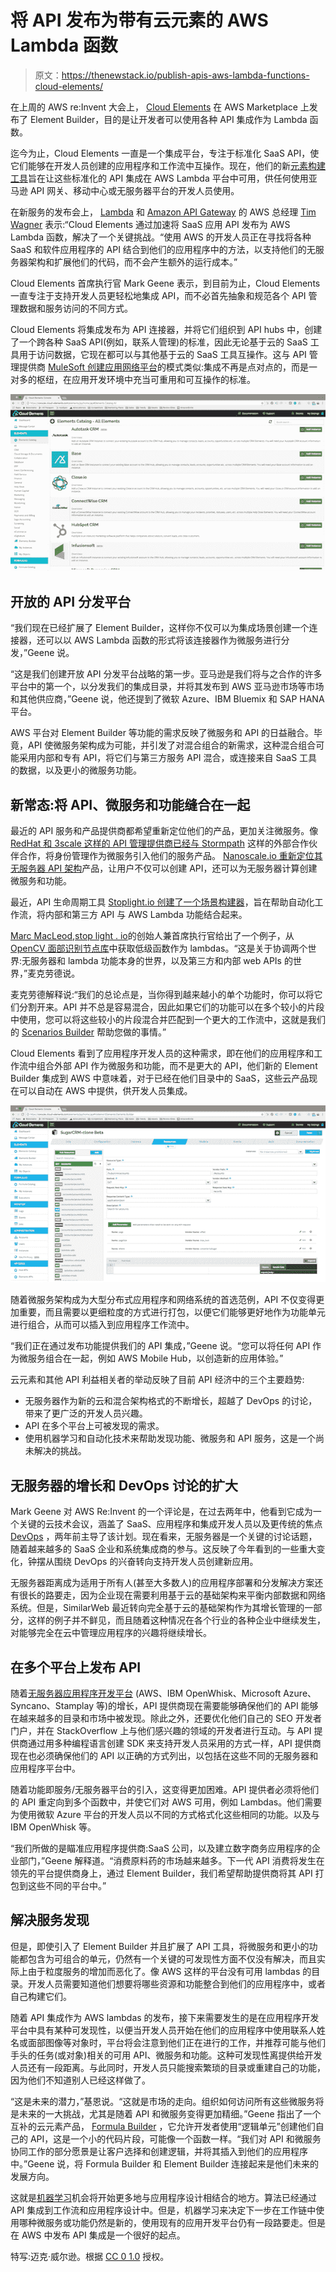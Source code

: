 # 将 API 发布为带有云元素的 AWS Lambda 函数

> 原文：<https://thenewstack.io/publish-apis-aws-lambda-functions-cloud-elements/>

在上周的 AWS re:Invent 大会上， [Cloud Elements](http://cloud-elements.com/) 在 AWS Marketplace 上发布了 Element Builder，目的是让开发者可以使用各种 API 集成作为 Lambda 函数。

迄今为止，Cloud Elements 一直是一个集成平台，专注于标准化 SaaS API，使它们能够在开发人员创建的应用程序和工作流中互操作。现在，他们的新[元素构建工具](http://cloud-elements.com/element-builder/)旨在让这些标准化的 API 集成在 AWS Lambda 平台中可用，供任何使用亚马逊 API 网关、移动中心或无服务器平台的开发人员使用。

在新服务的发布会上， [Lambda](https://aws.amazon.com/lambda/) 和 [Amazon API Gateway](https://aws.amazon.com/api-gateway/) 的 AWS 总经理 [Tim Wagner](https://www.linkedin.com/in/timawagner) 表示:“Cloud Elements 通过加速将 SaaS 应用 API 发布为 AWS Lambda 函数，解决了一个关键挑战。“使用 AWS 的开发人员正在寻找将各种 SaaS 和软件应用程序的 API 结合到他们的应用程序中的方法，以支持他们的无服务器架构和扩展他们的代码，而不会产生额外的运行成本。”

Cloud Elements 首席执行官 Mark Geene 表示，到目前为止，Cloud Elements 一直专注于支持开发人员更轻松地集成 API，而不必首先抽象和规范各个 API 管理数据和服务访问的不同方式。

Cloud Elements 将集成发布为 API 连接器，并将它们组织到 API hubs 中，创建了一个跨各种 SaaS API(例如，联系人管理)的标准，因此无论基于云的 SaaS 工具用于访问数据，它现在都可以与其他基于云的 SaaS 工具互操作。这与 API 管理提供商 [MuleSoft 创建应用网络平台](https://www.mulesoft.com/press-center/anypoint-platform-application-network)的模式类似:集成不再是点对点的，而是一对多的枢纽，在应用开发环境中充当可重用和可互操作的标准。

![element-builder1](img/dca2121bf56f1adbec54688e4a305808.png)

## 开放的 API 分发平台

“我们现在已经扩展了 Element Builder，这样你不仅可以为集成场景创建一个连接器，还可以以 AWS Lambda 函数的形式将该连接器作为微服务进行分发，”Geene 说。

“这是我们创建开放 API 分发平台战略的第一步。亚马逊是我们将与之合作的许多平台中的第一个，以分发我们的集成目录，并将其发布到 AWS 亚马逊市场等市场和其他供应商，”Geene 说，他还提到了微软 Azure、IBM Bluemix 和 SAP HANA 平台。

AWS 平台对 Element Builder 等功能的需求反映了微服务和 API 的日益融合。毕竟，API 使微服务架构成为可能，并引发了对混合组合的新需求，这种混合组合可能采用内部和专有 API，将它们与第三方服务 API 混合，或连接来自 SaaS 工具的数据，以及更小的微服务功能。

## 新常态:将 API、微服务和功能缝合在一起

最近的 API 服务和产品提供商都希望重新定位他们的产品，更加关注微服务。像 [RedHat 和 3scale 这样的 API 管理提供商已经与 Stormpath](https://thenewstack.io/microservices-calls-robust-api-management-tools/) 这样的外部合作伙伴合作，将身份管理作为微服务引入他们的服务产品。 [Nanoscale.io 重新定位其无服务器 API 架构](https://thenewstack.io/nanoscale-io-connects-legacy-systems-microservices/)产品，让用户不仅可以创建 API，还可以为无服务器计算创建微服务和功能。

最近，API 生命周期工具 [Stoplight.io 创建了一个场景构建器](http://stoplight.io/platform/scenarios/)，旨在帮助自动化工作流，将内部和第三方 API 与 AWS Lambda 功能结合起来。

[Marc MacLeod](https://www.linkedin.com/in/marcmacleod),[stop light . io](http://stoplight.io/)的创始人兼首席执行官给出了一个例子，从 [OpenCV 面部识别节点库](http://docs.opencv.org/2.4/index.html)中获取低级函数作为 lambdas。“这是关于协调两个世界:无服务器和 lambda 功能本身的世界，以及第三方和内部 web APIs 的世界，”麦克劳德说。

麦克劳德解释说:“我们的总论点是，当你得到越来越小的单个功能时，你可以将它们分割开来。API 并不总是容易混合，因此如果它们的功能可以在多个较小的片段中使用，您可以将这些较小的片段混合并匹配到一个更大的工作流中，这就是我们的 [Scenarios Builder](https://help.stoplight.io/docs/scenarios) 帮助您做的事情。”

Cloud Elements 看到了应用程序开发人员的这种需求，即在他们的应用程序和工作流中组合外部 API 作为微服务和功能，而不是更大的 API，他们新的 Element Builder 集成到 AWS 中意味着，对于已经在他们目录中的 SaaS，这些云产品现在可以自动在 AWS 中提供，供开发人员集成。

![element-builder-2](img/372814ed9819274360dedcbea426f1f8.png)

随着微服务架构成为大型分布式应用程序和网络系统的首选范例，API 不仅变得更加重要，而且需要以更细粒度的方式进行打包，以便它们能够更好地作为功能单元进行组合，从而可以插入到应用程序工作流中。

“我们正在通过发布功能提供我们的 API 集成，”Geene 说。“您可以将任何 API 作为微服务组合在一起，例如 AWS Mobile Hub，以创造新的应用体验。”

云元素和其他 API 利益相关者的举动反映了目前 API 经济中的三个主要趋势:

*   无服务器作为新的云和混合架构格式的不断增长，超越了 DevOps 的讨论，带来了更广泛的开发人员兴趣。
*   API 在多个平台上可被发现的需求。
*   使用机器学习和自动化技术来帮助发现功能、微服务和 API 服务，这是一个尚未解决的挑战。

## 无服务器的增长和 DevOps 讨论的扩大

Mark Geene 对 AWS Re:Invent 的一个评论是，在过去两年中，他看到它成为一个关键的云技术会议，涵盖了 SaaS、应用程序和集成开发人员以及更传统的焦点 [DevOps](/category/devops/) ，两年前主导了该计划。现在看来，无服务器是一个关键的讨论话题，随着越来越多的 SaaS 企业和系统集成商的参与。这反映了今年看到的一些重大变化，钟摆从围绕 DevOps 的兴奋转向支持开发人员创建新应用。

无服务器距离成为适用于所有人(甚至大多数人)的应用程序部署和分发解决方案还有很长的路要走，因为企业现在需要利用基于云的基础架构来平衡内部数据和网络系统。但是，SimilarWeb 最近转向完全基于云的基础架构作为其增长管理的一部分，这样的例子并不鲜见，而且随着这种情况在各个行业的各种企业中继续发生，对能够完全在云中管理应用程序的兴趣将继续增长。

## 在多个平台上发布 API

随着[无服务器应用程序开发平台](https://thenewstack.io/guide-serverless-technologies-functions-backends-service/) (AWS、IBM OpenWhisk、Microsoft Azure、Syncano、Stamplay 等)的增长，API 提供商现在需要能够确保他们的 API 能够在越来越多的目录和市场中被发现。除此之外，还要优化他们自己的 SEO 开发者门户，并在 StackOverflow 上与他们感兴趣的领域的开发者进行互动。与 API 提供商通过用多种编程语言创建 SDK 来支持开发人员采用的方式一样，API 提供商现在也必须确保他们的 API 以正确的方式列出，以包括在这些不同的无服务器和应用程序平台中。

随着功能即服务/无服务器平台的引入，这变得更加困难。API 提供者必须将他们的 API 重定向到多个函数中，并使它们对 AWS 可用，例如 Lambdas。他们需要为使用微软 Azure 平台的开发人员以不同的方式格式化这些相同的功能。以及与 IBM OpenWhisk 等。

“我们所做的是瞄准应用程序提供商:SaaS 公司，以及建立数字商务应用程序的企业部门，”Geene 解释道。“消费原料药的市场越来越多。下一代 API 消费将发生在领先的平台提供商身上，通过 Element Builder，我们希望帮助提供商将其 API 打包到这些不同的平台中。”

## 解决服务发现

但是，即使引入了 Element Builder 并且扩展了 API 工具，将微服务和更小的功能都包含为可组合的单元，仍然有一个关键的可发现性方面不仅没有解决，而且实际上由于粒度服务的增加而恶化了。像 AWS 这样的平台没有可用 lambdas 的目录。开发人员需要知道他们想要将哪些资源和功能整合到他们的应用程序中，或者自己构建它们。

随着 API 集成作为 AWS lambdas 的发布，接下来需要发生的是在应用程序开发平台中具有某种可发现性，以便当开发人员开始在他们的应用程序中使用联系人姓名或面部图像等对象时，平台将会注意到他们正在进行的工作，并推荐可能与他们手头的任务(或对象)相关的可用 API、微服务和功能。这种可发现性离提供给开发人员还有一段距离。与此同时，开发人员只能搜索繁琐的目录或重建自己的功能，因为他们不知道别人已经这样做了。

“这是未来的潜力，”基恩说。“这就是市场的走向。组织如何访问所有这些微服务将是未来的一大挑战，尤其是随着 API 和微服务变得更加精细。”Geene 指出了一个互补的云元素产品， [Formula Builder](http://cloud-elements.com/formula-builder/) ，它允许开发者使用“逻辑单元”创建他们自己的 API，这是一个小的代码片段，可能像一个函数一样。“我们对 API 和微服务协同工作的部分愿景是让客户选择和创建逻辑，并将其插入到他们的应用程序中。”Geene 说，将 Formula Builder 和 Element Builder 连接起来是他们未来的发展方向。

这就是[机器学习](/category/machine-learning/)机会将开始更多地与应用程序设计相结合的地方。算法已经通过 API 集成到工作流和应用程序设计中。但是，机器学习来决定下一步在工作链中使用哪种微服务或功能仍然是新的，使用现有的应用开发平台仍有一段路要走。但是在 AWS 中发布 API 集成是一个很好的起点。

特写:迈克·威尔逊。根据 [CC 0 1.0](https://creativecommons.org/publicdomain/zero/1.0/) 授权。

<svg xmlns:xlink="http://www.w3.org/1999/xlink" viewBox="0 0 68 31" version="1.1"><title>Group</title> <desc>Created with Sketch.</desc></svg>
